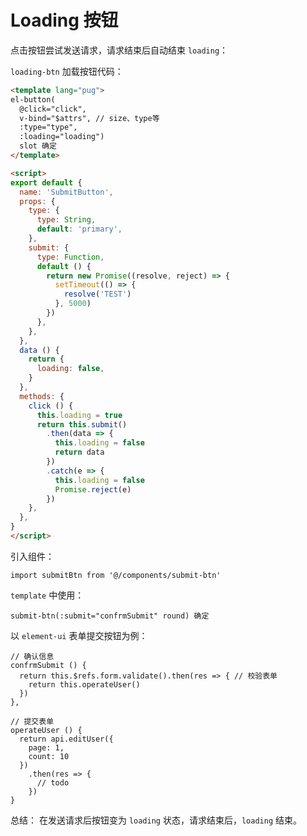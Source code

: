 # Loading 按钮

点击按钮尝试发送请求，请求结束后自动结束 `loading`：

<loadingBtn-loadingBtn />

`loading-btn` 加载按钮代码：
```html
<template lang="pug">
el-button(
  @click="click",
  v-bind="$attrs", // size、type等
  :type="type",
  :loading="loading")
  slot 确定
</template>

<script>
export default {
  name: 'SubmitButton',
  props: {
    type: {
      type: String,
      default: 'primary',
    },
    submit: {
      type: Function,
      default () {
        return new Promise((resolve, reject) => {
          setTimeout(() => {
            resolve('TEST')
          }, 5000)
        })
      },
    },
  },
  data () {
    return {
      loading: false,
    }
  },
  methods: {
    click () {
      this.loading = true
      return this.submit()
        .then(data => {
          this.loading = false
          return data
        })
        .catch(e => {
          this.loading = false
          Promise.reject(e)
        })
    },
  },
}
</script>

```
引入组件：
```
import submitBtn from '@/components/submit-btn'
```
`template` 中使用：
```
submit-btn(:submit="confrmSubmit" round) 确定
```

以 `element-ui` 表单提交按钮为例：
```
// 确认信息
confrmSubmit () {
  return this.$refs.form.validate().then(res => { // 校验表单
    return this.operateUser()
  })
},

// 提交表单
operateUser () {
  return api.editUser({
    page: 1,
    count: 10
  })
    .then(res => {
      // todo
    })
}

```
总结：
在发送请求后按钮变为 `loading` 状态，请求结束后，`loading` 结束。